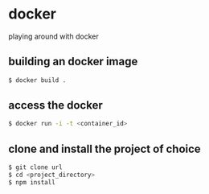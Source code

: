 # docker
playing around with docker


## building an docker image
```bash
$ docker build .

```

## access the docker
```bash
$ docker run -i -t <container_id>
```

## clone and install the project of choice
```bash
$ git clone url
$ cd <project_directory>
$ npm install
```
